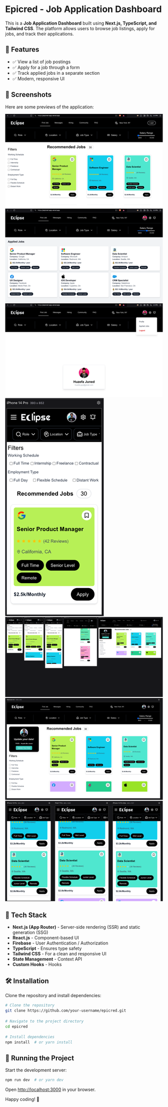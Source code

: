 # Epicred - Job Application Dashboard

This is a **Job Application Dashboard** built using **Next.js, TypeScript, and Tailwind CSS**. The platform allows users to browse job listings, apply for jobs, and track their applications.

## 🚀 Features

- ✅ View a list of job postings
- ✅ Apply for a job through a form
- ✅ Track applied jobs in a separate section
- ✅ Modern, responsive UI

## 📸 Screenshots

Here are some previews of the application:

![Screenshot 1](screenshots/e.png)
![Screenshot 3](screenshots/g.png)
![Screenshot 4](screenshots/h.png)
![Screenshot 5](screenshots/a.png)
![Screenshot 6](screenshots/b.png)
![Screenshot 7](screenshots/c.png)
![Screenshot 8](screenshots/d.png)

## 🔧 Tech Stack

- **Next.js (App Router)** - Server-side rendering (SSR) and static generation (SSG)
- **React.js** - Component-based UI
- **Firebase** - User Authentication / Authorization
- **TypeScript** - Ensures type safety
- **Tailwind CSS** - For a clean and responsive UI
- **State Management** - Context API
- **Custom Hooks** - Hooks

## 🛠️ Installation

Clone the repository and install dependencies:

```bash
# Clone the repository
git clone https://github.com/your-username/epicred.git

# Navigate to the project directory
cd epicred

# Install dependencies
npm install  # or yarn install
```

## 🚀 Running the Project

Start the development server:

```bash
npm run dev  # or yarn dev
```

Open [http://localhost:3000](http://localhost:3000) in your browser.

Happy coding! 🚀
